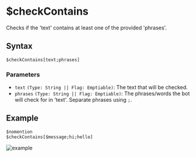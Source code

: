 # $checkContains
Checks if the 'text' contains at least one of the provided 'phrases'.

## Syntax
```
$checkContains[text;phrases]
```

### Parameters
- `text` `(Type: String || Flag: Emptiable)`: The text that will be checked.
- `phrases` `(Type: String || Flag: Emptiable)`: The phrases/words the bot will check for in 'text'. Separate phrases using `;`.

## Example
```
$nomention
$checkContains[$message;hi;hello]
```

![example](https://user-images.githubusercontent.com/69215413/120049460-0741c200-bfe8-11eb-9dc7-3a584af2381e.png)
